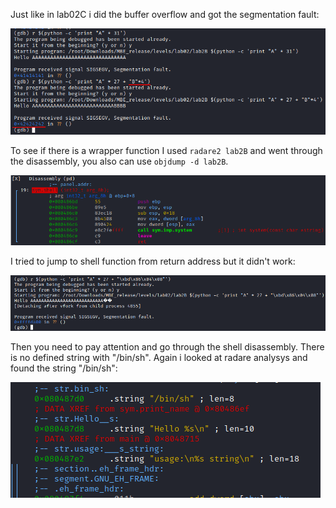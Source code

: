 Just like in lab02C i did the buffer overflow and got the segmentation fault:

![segmentation fault](screenshots/seg_fault.png)

To see if there is a wrapper function I used `radare2 lab2B` and went through the disassembly, you also can use `objdump -d lab2B`.

![radare2](screenshots/radare2.png)

I tried to jump to shell function from return address but it didn't work:

![jump](screenshots/jump.png)

Then you need to pay attention and go through the shell disassembly. There is no defined string with "/bin/sh". Again i looked at radare analysys and found the string "/bin/sh":

![/bin/sh](screenshots/binsh.png)
